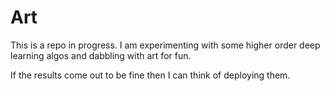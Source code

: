 # Art


This is a repo in progress.
I am experimenting with some higher order deep learning algos and dabbling with art for fun.

If the results come out to be fine then I can think of deploying them.

